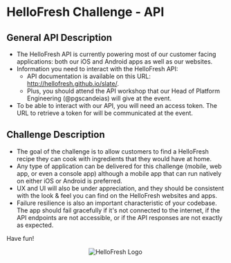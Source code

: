 # HelloFresh Challenge - API

## General API Description
- The HelloFresh API is currently powering most of our customer facing applications: both our iOS and Android apps as well as our websites.
- Information you need to interact with the HelloFresh API:
  - API documentation is available on this URL: http://hellofresh.github.io/slate/.
  - Plus, you should attend the API workshop that our Head of Platform Engineering (@pgscandeias) will give at the event.
- To be able to interact with our API, you will need an access token. The URL to retrieve a token for will be communicated at the event.

## Challenge Description
- The goal of the challenge is to allow customers to find a HelloFresh recipe they can cook with ingredients that they would have at home.
- Any type of application can be delivered for this challenge (mobile, web app, or even a console app) although a mobile app that can run natively on either iOS or Android is preferred.
- UX and UI will also be under appreciation, and they should be consistent with the look & feel you can find on the HelloFresh websites and apps.
- Failure resilience is also an important characteristic of your codebase. The app should fail gracefully if it's not connected to the internet, if the API endpoints are not accessible, or if the API responses are not exactly as expected.

Have fun!

<p align="center">
    <img alt="HelloFresh Logo" src="https://www.hellofresh.com/images/hellofresh-logo.png" />
</p>
